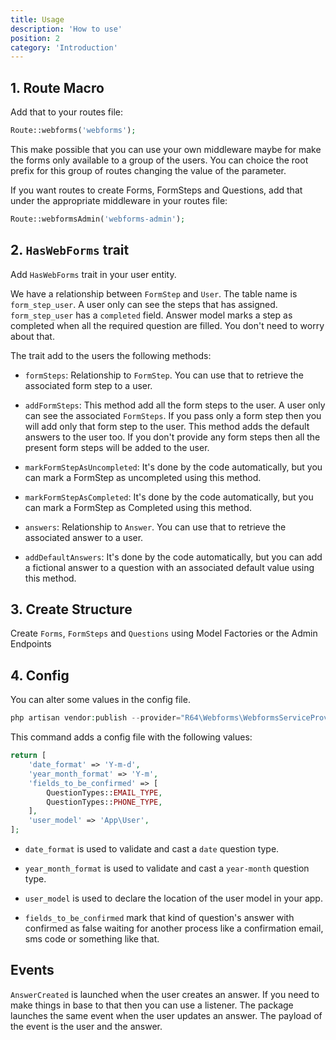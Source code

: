 ```yaml
---
title: Usage
description: 'How to use'
position: 2
category: 'Introduction'
---
```


## 1. Route Macro

Add that to your routes file:

```php
Route::webforms('webforms');
```

This make possible that you can use your own middleware maybe for make the forms only available to a group of the users. You can choice the root prefix for this group of routes changing the value of the parameter.

If you want routes to create Forms, FormSteps and Questions, add that under the appropriate middleware in your routes file:

```php
Route::webformsAdmin('webforms-admin');
```

## 2. `HasWebForms` trait

Add `HasWebForms` trait in your user entity.

We have a relationship between `FormStep` and `User`. The table name is `form_step_user`. A user only can see the steps that has assigned. `form_step_user` has a `completed` field. Answer model marks a step as completed when all the required question are filled. You don't need to worry about that.

The trait add to the users the following methods:

- `formSteps`: Relationship to `FormStep`. You can use that to retrieve the associated form step to a user.

- `addFormSteps`: This method add all the form steps to the user. A user only can see the associated `FormSteps`. If you pass only a form step then you will add only that form step to the user. This method adds the default answers to the user too. If you don't provide any form steps then all the present form steps will be added to the user.

- `markFormStepAsUncompleted`: It's done by the code automatically, but you can mark a FormStep as uncompleted using this method.

- `markFormStepAsCompleted`: It's done by the code automatically, but you can mark a FormStep as Completed using this method.

- `answers`: Relationship to `Answer`. You can use that to retrieve the associated answer to a user.

- `addDefaultAnswers`: It's done by the code automatically, but you can add a fictional answer to a question with an associated default value using this method.

## 3. Create Structure

Create `Forms`, `FormSteps` and `Questions` using <nuxt-link to="/model-factories">Model Factories</nuxt-link> or the <nuxt-link to="/admin-endpoints">Admin Endpoints</nuxt-link>

## 4. Config

You can alter some values in the config file.

```php
php artisan vendor:publish --provider="R64\Webforms\WebformsServiceProvider" --tag="config"
```

This command adds a config file with the following values:

```php
return [
    'date_format' => 'Y-m-d',
    'year_month_format' => 'Y-m',
    'fields_to_be_confirmed' => [
        QuestionTypes::EMAIL_TYPE,
        QuestionTypes::PHONE_TYPE,
    ],
    'user_model' => 'App\User',
];
```

- `date_format` is used to validate and cast a `date` question type.

- `year_month_format` is used to validate and cast a `year-month` question type.

- `user_model` is used to declare the location of the user model in your app.

- `fields_to_be_confirmed` mark that kind of question's answer with confirmed as false waiting for another process like a confirmation email, sms code or something like that.

## Events

`AnswerCreated` is launched when the user creates an answer. If you need to make things in base to that then you can use a listener. The package launches the same event when the user updates an answer. The payload of the event is the user and the answer.

